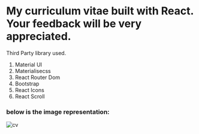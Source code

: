 # My curriculum vitae built with React. Your feedback will be very appreciated. 

Third Party library used.
1. Material UI
2. Materialisecss
3. React Router Dom
4. Bootstrap
5. React Icons
6. React Scroll

### below is the image representation:

![cv](https://user-images.githubusercontent.com/48631109/133861708-18542c46-e413-41b8-8288-f156b25c425e.PNG)
